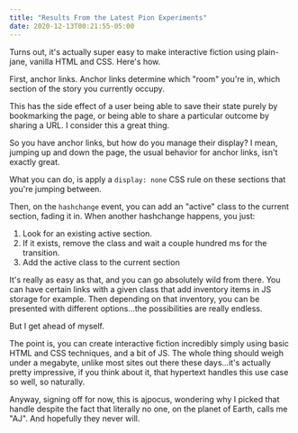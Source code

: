 ```yaml
---
title: "Results From the Latest Pion Experiments"
date: 2020-12-13T00:21:55-05:00
---
```


Turns out, it's actually super easy to make interactive fiction using plain-jane, vanilla HTML and CSS. Here's how.

First, anchor links. Anchor links determine which "room" you're in, which section of the story you currently occupy.

This has the side effect of a user being able to save their state purely by bookmarking the page, or being able to share a particular outcome by sharing a URL. I consider this a great thing.

So you have anchor links, but how do you manage their display? I mean, jumping up and down the page, the usual behavior for anchor links, isn't exactly great.

What you can do, is apply a `display: none` CSS rule on these sections that you're jumping between.

Then, on the `hashchange` event, you can add an "active" class to the current section, fading it in. When another hashchange happens, you just:

1. Look for an existing active section.
2. If it exists, remove the class and wait a couple hundred ms for the transition.
3. Add the active class to the current section

It's really as easy as that, and you can go absolutely wild from there. You can have certain links with a given class that add inventory items in JS storage for example. Then depending on that inventory, you can be presented with different options...the possibilities are really endless.

But I get ahead of myself.

The point is, you can create interactive fiction incredibly simply using basic HTML and CSS techniques, and a bit of JS. The whole thing should weigh under a megabyte, unlike most sites out there these days...it's actually pretty impressive, if you think about it, that hypertext handles this use case so well, so naturally.

Anyway, signing off for now, this is ajpocus, wondering why I picked that handle despite the fact that literally no one, on the planet of Earth, calls me "AJ". And hopefully they never will.
